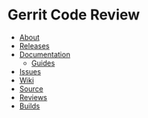 # Gerrit Code Review

* [About](about.md)
* [Releases](releases/README.md)
* [Documentation](https://gerrit-documentation.storage.googleapis.com/Documentation/2.14.4/index.html)
  * [Guides](docs/guides.md)
* [Issues](issues.md)
* [Wiki](https://gerrit.googlesource.com/homepage/+/md-pages/docs/)
* [Source](https://gerrit.googlesource.com/gerrit/)
* [Reviews](https://gerrit-review.googlesource.com/#/q/status:open+project:gerrit)
* [Builds](https://gerrit-ci.gerritforge.com)

[home]: /index.md
[logo]: /images/diffy45.png
